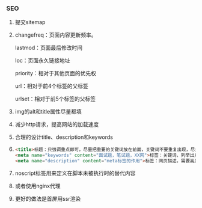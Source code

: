 ### SEO

1. 提交sitemap

2. changefreq：页面内容更新频率。
   
   lastmod：页面最后修改时间
   
   loc：页面永久链接地址
   
   priority：相对于其他页面的优先权
   
   url：相对于前4个标签的父标签
   
   urlset：相对于前5个标签的父标签

3. img的alt和title属性尽量都填

4. 减少http请求，提高网站的加载速度

5. 合理的设计title、description和keywords

6. ```html
   <title>标题：只强调重点即可，尽量把重要的关键词放在前面，关键词不要重复出现，尽量做到每个页面的,标题中不要设置相同的内容。</title>
   <meta name="keywords" content="面试题，笔试题，XX网">标签：关键词，列举出几个页面的重要关键字即可，切记过分堆砌。
   <meta name="description" content="meta标签的作用">标签：网页描述，需要高度概括网页内容，切记不能太长，过分堆砌关键词，每个页面也要有所不同。
   ```

7. noscript标签用来定义在脚本未被执行时的替代内容

8. 或者使用nginx代理

9. 更好的做法是首屏用ssr渲染
